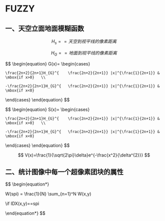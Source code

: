# FUZZY

## 一、天空立面地面模糊函数

$$
H_{s}==天空到视平线的像素距离
$$

$$
H_{G}==地面到视平线的像素距离
$$


$$
\begin{equation}
    G(x)=
   \begin{cases}
   
   	\frac{2n+2}{2n+1}H_{G}^{	\frac{2n+2}{2n+1}} |x|^{\frac{1}{2n+1}}	&	\mbox{if x>0}	\\
    
   	-\frac{2n+2}{2n+1}H_{G}^{	\frac{2n+2}{2n+1}} |x|^{\frac{1}{2n+1}}	&		\mbox{if x<0}
   
   \end{cases}
  \end{equation}
$$

$$
\begin{equation}
    S(x)=
   \begin{cases}
   
   	\frac{2n+2}{2n+1}H_{G}^{	\frac{2n+2}{2n+1}} |x|^{\frac{1}{2n+1}}	&	\mbox{if x>0}	\\
    
   	-\frac{2n+2}{2n+1}H_{G}^{	\frac{2n+2}{2n+1}} |x|^{\frac{1}{2n+1}}	&		\mbox{if x<0}
   
   \end{cases}
  \end{equation}
$$

$$
V(x)=\frac{1}{\sqrt{2\pi}\delta}e^{-\frac{x^2}{\delta^{2}}}
$$

## 二、统计图像中每一个超像素团块的属性


$$
\begin{equation*}

W(spi) = \frac{1}{N} \sum_{n=1}^N W(x,y) 

\\if  IDX(x,y)==spi

\end{equation*}
$$
